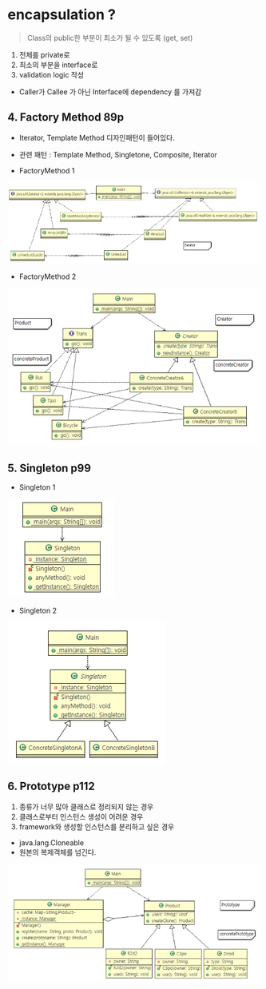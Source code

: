 # encapsulation ?
> Class의 public한 부분이 최소가 될 수 있도록 (get, set)
1. 전체를 private로
2. 최소의 부분을 interface로
3. validation logic 작성
- Caller가 Callee 가 아닌 Interface에 dependency 를 가져감

## 4. Factory Method 89p
- Iterator, Template Method 디자인패턴이 들어있다.
- 관련 패턴 : Template Method, Singletone, Composite, Iterator

- FactoryMethod 1

![factoryMethod1](../cr_FactoryMethod2/img1.PNG)

- FactoryMethod 2

![factoryMethod2](../cr_FactoryMethod2/img2.PNG)

## 5. Singleton p99
- Singleton 1

![Singleton](../cr_Singleton2/img.PNG)

- Singleton 2

![Singleton2](../cr_Singleton2/img2.PNG)

## 6. Prototype p112
1. 종류가 너무 많아 클래스로 정리되지 않는 경우
2. 클래스로부터 인스턴스 생성이 어려운 경우
3. framework와 생성할 인스턴스를 분리하고 싶은 경우

- java.lang.Cloneable
- 원본의 복제객체를 넘긴다.

![Prototype](../cr_Prototype2/img.PNG)
